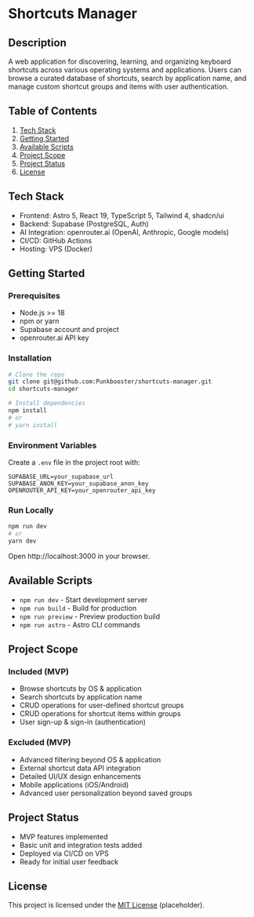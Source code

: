 # Shortcuts Manager

## Description
A web application for discovering, learning, and organizing keyboard shortcuts across various operating systems and applications. Users can browse a curated database of shortcuts, search by application name, and manage custom shortcut groups and items with user authentication.

## Table of Contents
1. [Tech Stack](#tech-stack)
2. [Getting Started](#getting-started)
3. [Available Scripts](#available-scripts)
4. [Project Scope](#project-scope)
5. [Project Status](#project-status)
6. [License](#license)

## Tech Stack
- Frontend: Astro 5, React 19, TypeScript 5, Tailwind 4, shadcn/ui
- Backend: Supabase (PostgreSQL, Auth)
- AI Integration: openrouter.ai (OpenAI, Anthropic, Google models)
- CI/CD: GitHub Actions
- Hosting: VPS (Docker)

## Getting Started

### Prerequisites
- Node.js >= 18
- npm or yarn
- Supabase account and project
- openrouter.ai API key

### Installation
```bash
# Clone the repo
git clone git@github.com:Punkbooster/shortcuts-manager.git
cd shortcuts-manager

# Install dependencies
npm install
# or
# yarn install
```

### Environment Variables
Create a `.env` file in the project root with:
```env
SUPABASE_URL=your_supabase_url
SUPABASE_ANON_KEY=your_supabase_anon_key
OPENROUTER_API_KEY=your_openrouter_api_key
```

### Run Locally
```bash
npm run dev
# or
yarn dev
```
Open http://localhost:3000 in your browser.

## Available Scripts
- `npm run dev` - Start development server
- `npm run build` - Build for production
- `npm run preview` - Preview production build
- `npm run astro` - Astro CLI commands

## Project Scope
### Included (MVP)
- Browse shortcuts by OS & application
- Search shortcuts by application name
- CRUD operations for user-defined shortcut groups
- CRUD operations for shortcut items within groups
- User sign-up & sign-in (authentication)

### Excluded (MVP)
- Advanced filtering beyond OS & application
- External shortcut data API integration
- Detailed UI/UX design enhancements
- Mobile applications (iOS/Android)
- Advanced user personalization beyond saved groups

## Project Status
- MVP features implemented
- Basic unit and integration tests added
- Deployed via CI/CD on VPS
- Ready for initial user feedback

## License
This project is licensed under the [MIT License](LICENSE) (placeholder).
